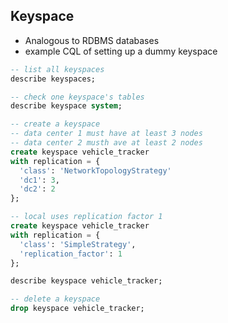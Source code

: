 ## Keyspace

- Analogous to RDBMS databases
- example CQL of setting up a dummy keyspace

```sql
-- list all keyspaces
describe keyspaces;

-- check one keyspace's tables
describe keyspace system;

-- create a keyspace
-- data center 1 must have at least 3 nodes
-- data center 2 musth ave at least 2 nodes
create keyspace vehicle_tracker
with replication = {
  'class': 'NetworkTopologyStrategy'
  'dc1': 3,
  'dc2': 2
};

-- local uses replication factor 1
create keyspace vehicle_tracker
with replication = {
  'class': 'SimpleStrategy',
  'replication_factor': 1
};

describe keyspace vehicle_tracker;

-- delete a keyspace
drop keyspace vehicle_tracker;
```
